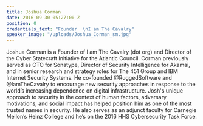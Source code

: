 ```yaml
---
title: Joshua Corman
date: 2016-09-30 05:27:00 Z
position: 0
credentials_text: "Founder  \nI am The Cavalry"
speaker_image: "/uploads/Joshua_Corman_sm.jpg"
---
```


Joshua Corman is a Founder of I am The Cavalry (dot org) and Director of the Cyber Statecraft Initiative for the Atlantic Council. Corman previously served as CTO for Sonatype, Director of Security Intelligence for Akamai, and in senior research and strategy roles for The 451 Group and IBM Internet Security Systems. He co-founded @RuggedSoftware and @IamTheCavalry to encourage new security approaches in response to the world’s increasing dependence on digital infrastructure. Josh's unique approach to security in the context of human factors, adversary motivations, and social impact has helped position him as one of the most trusted names in security. He also serves as an adjunct faculty for Carnegie Mellon’s Heinz College and he’s on the 2016 HHS Cybersecurity Task Force.